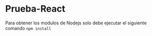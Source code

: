 # Prueba-React

Para obtener los modulos de Nodejs solo debe ejecutar el siguiente comando 
`npm install`
